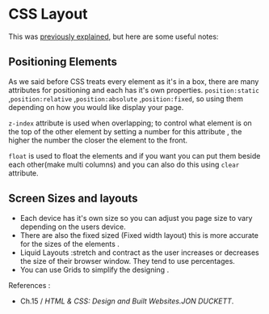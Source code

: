 # CSS Layout

This was [previously explained](Class-04.md), but here are some useful notes:

## Positioning Elements

As we said before CSS treats every element as it's in a box, there are many attributes for positioning and each has it's own properties.
`position:static` ,`position:relative` ,`position:absolute` ,`position:fixed`, so using them depending on how you would like display your page.

`z-index` attribute is used when overlapping; to control what element is on the top of the other element by setting a number for this attribute , the higher the number the closer the element to the front.

`float` is used to float the elements and if you want you can put them beside each other(make multi columns) and you can also do this using `clear` attribute. 

## Screen Sizes and layouts

* Each device has it's own size so you can adjust you page size to vary depending on the users device.
* There are also the fixed sized (Fixed width layout) this is more accurate for the sizes of the elements .
* Liquid Layouts :stretch and contract as the user increases or decreases the size of their browser window. They tend to use percentages.
* You can use Grids to simplify the designing .


References :

* Ch.15 / *HTML & CSS: Design and Built Websites.JON DUCKETT*.